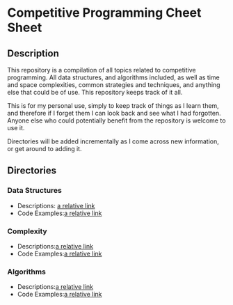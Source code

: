 # Competitive Programming Cheet Sheet

## Description

This repository is a compilation of all topics related to competitive programming. All data structures, and algorithms included, as well as time and space complexities, common strategies and techniques, and anything else that could be of use. This repository keeps track of it all.

This is for my personal use, simply to keep track of things as I learn them, and therefore if I forget them I can look back and see what I had forgotten. Anyone else who could potentially benefit from the repository is welcome to use it.

Directories will be added incrementally as I come across new information, or get around to adding it.

## Directories

### Data Structures
* Descriptions: [a relative link](text/DataStructs.md)
* Code Examples:[a relative link](code/DataStructs/) 
### Complexity
* Descriptions:[a relative link](text/Complexities.md)
* Code Examples:[a relative link](code/Complexity/)
### Algorithms
* Descriptions:[a relative link](text/Algorithms.md)
* Code Examples:[a relative link](code/Algorithms/)